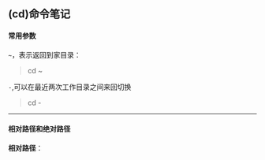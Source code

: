 ## (cd)命令笔记

#### 常用参数

`~`，表示返回到家目录：

> cd ~

`-`,可以在最近两次工作目录之间来回切换

> cd -

***

#### 相对路径和绝对路径

**相对路径**：